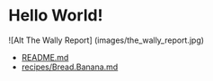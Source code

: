 # Hello World!

![Alt The Wally Report] (images/the_wally_report.jpg)
- [README.md](README.md)
- [recipes/Bread.Banana.md](recipes/Bread.Banana.Flax.md)
